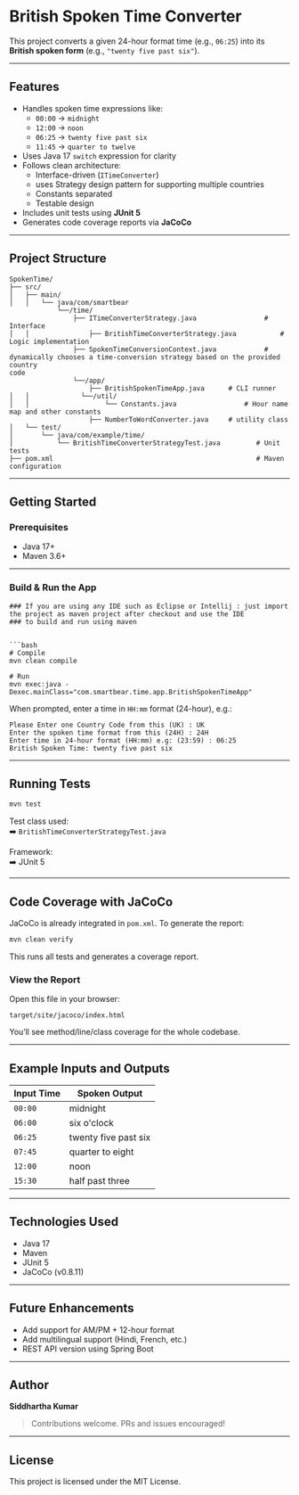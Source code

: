 # British Spoken Time Converter

This project converts a given 24-hour format time (e.g., `06:25`) into its **British spoken form** (e.g., `"twenty five past six"`).

---

## Features

- Handles spoken time expressions like:
  - `00:00` → `midnight`
  - `12:00` → `noon`
  - `06:25` → `twenty five past six`
  - `11:45` → `quarter to twelve`
- Uses Java 17 `switch` expression for clarity
- Follows clean architecture:
  - Interface-driven (`ITimeConverter`)
  - uses Strategy design pattern for supporting multiple countries
  - Constants separated
  - Testable design
- Includes unit tests using **JUnit 5**
- Generates code coverage reports via **JaCoCo**

---

## Project Structure

```
SpokenTime/
├── src/
│   ├── main/
│   │   └── java/com/smartbear
			└──/time/
				├── ITimeConverterStrategy.java             	# Interface
│   │       		├── BritishTimeConverterStrategy.java       	# Logic implementation
				├──	SpokenTimeConversionContext.java			# dynamically chooses a time-conversion strategy based on the provided country 																  code
				└──/app/
					├── BritishSpokenTimeApp.java      # CLI runner
│   │             └──/util/   
│   │       			└── Constants.java                 # Hour name map and other constants
					├── NumberToWordConverter.java     # utility class	
│   └── test/
│       └── java/com/example/time/
│           └── BritishTimeConverterStrategyTest.java         # Unit tests
├── pom.xml                                                   # Maven configuration
```

---

## Getting Started

### Prerequisites

- Java 17+
- Maven 3.6+

---

### Build & Run the App

``` IDE
### If you are using any IDE such as Eclipse or Intellij : just import the project as maven project after checkout and use the IDE 
### to build and run using maven

 
```bash
# Compile
mvn clean compile

# Run
mvn exec:java -Dexec.mainClass="com.smartbear.time.app.BritishSpokenTimeApp"
```

When prompted, enter a time in `HH:mm` format (24-hour), e.g.:

```text
Please Enter one Country Code from this (UK) : UK
Enter the spoken time format from this (24H) : 24H
Enter time in 24-hour format (HH:mm) e.g: (23:59) : 06:25
British Spoken Time: twenty five past six
```

---

## Running Tests

```bash
mvn test
```

Test class used:  
➡️ `BritishTimeConverterStrategyTest.java`

Framework:  
➡️ JUnit 5

---

## Code Coverage with JaCoCo

JaCoCo is already integrated in `pom.xml`. To generate the report:

```bash
mvn clean verify
```

This runs all tests and generates a coverage report.

### View the Report

Open this file in your browser:

```
target/site/jacoco/index.html
```

You’ll see method/line/class coverage for the whole codebase.

---

## Example Inputs and Outputs

| Input Time | Spoken Output           |
|------------|--------------------------|
| `00:00`    | midnight                 |
| `06:00`    | six o'clock              |
| `06:25`    | twenty five past six     |
| `07:45`    | quarter to eight         |
| `12:00`    | noon                     |
| `15:30`    | half past three          |

---

## Technologies Used

- Java 17
- Maven
- JUnit 5
- JaCoCo (v0.8.11)

---

## Future Enhancements

- Add support for AM/PM + 12-hour format
- Add multilingual support (Hindi, French, etc.)
- REST API version using Spring Boot

---

## Author

**Siddhartha Kumar**

> Contributions welcome. PRs and issues encouraged!

---

## License

This project is licensed under the MIT License.
